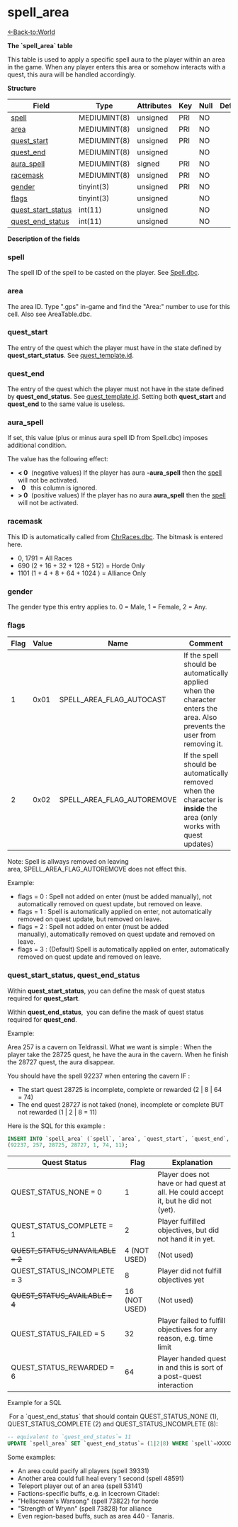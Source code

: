 # spell\_area

[<-Back-to:World](database-world.md)

**The \`spell\_area\` table**

This table is used to apply a specific spell aura to the player within an area in the game. When any player enters this area or somehow interacts with a quest, this aura will be handled accordingly.

**Structure**

| Field                   | Type         | Attributes | Key | Null | Default | Extra | Comment |
|-------------------------|--------------|------------|-----|------|---------|-------|---------|
| [spell][1]              | MEDIUMINT(8) | unsigned   | PRI | NO   |         |       |         |
| [area][2]               | MEDIUMINT(8) | unsigned   | PRI | NO   |         |       |         |
| [quest_start][3]        | MEDIUMINT(8) | unsigned   | PRI | NO   |         |       |         |
| [quest_end][4]          | MEDIUMINT(8) | unsigned   |     | NO   |         |       |         |
| [aura_spell][5]         | MEDIUMINT(8) | signed     | PRI | NO   |         |       |         |
| [racemask][6]           | MEDIUMINT(8) | unsigned   | PRI | NO   |         |       |         |
| [gender][7]             | tinyint(3)   | unsigned   | PRI | NO   |         |       |         |
| [flags][8]              | tinyint(3)   | unsigned   |     | NO   |         |       |         |
| [quest_start_status][9] | int(11)      | unsigned   |     | NO   |         |       |         |
| [quest_end_status][10]  | int(11)      | unsigned   |     | NO   |         |       |         |

[1]: #spell
[2]: #area
[3]: #quest_start
[4]: #quest_end
[5]: #aura_spell
[6]: #racemask
[7]: #gender
[8]: #flags
[9]: #quest_start_status
[10]: #quest_end_status

**Description of the fields**

### spell

The spell ID of the spell to be casted on the player. See [Spell.dbc](Spell).

### area

The area ID. Type ".gps" in-game and find the "Area:" number to use for this cell. Also see AreaTable.dbc.

### quest\_start

The entry of the quest which the player must have in the state defined by **quest\_start\_status**. See [quest\_template.id](quest_template#id).

### quest\_end

The entry of the quest which the player must not have in the state defined by **quest\_end\_status**. See [quest\_template.id](quest_template#id). Setting both **quest\_start** and **quest\_end** to the same value is useless.

### aura\_spell

If set, this value (plus or minus aura spell ID from Spell.dbc) imposes additional condition.

The value has the following effect:

- **< 0**  (negative values) If the player has aura **-aura\_spell** then the [spell](#spell_area-spell) will not be activated.
-   **0**   this column is ignored.
- **> 0**  (positive values) If the player has no aura **aura\_spell** then the [spell](#spell_area-spell) will not be activated.

### racemask

This ID is automatically called from [ChrRaces.dbc](ChrRaces). The bitmask is entered here.

- 0, 1791 = All Races
- 690 (2 + 16 + 32 + 128 + 512) = Horde Only
- 1101 (1 + 4 + 8 + 64 + 1024 ) = Alliance Only

### gender

The gender type this entry applies to. 0 = Male, 1 = Female, 2 = Any.

### flags

| Flag | Value | Name                          | Comment                                                                                                                   |
|------|-------|-------------------------------|---------------------------------------------------------------------------------------------------------------------------|
| 1    | 0x01  | SPELL\_AREA\_FLAG\_AUTOCAST   | If the spell should be automatically applied when the character enters the area. Also prevents the user from removing it. |
| 2    | 0x02  | SPELL\_AREA\_FLAG\_AUTOREMOVE | If the spell should be automatically removed when the character is **inside** the area (only works with quest updates)    |

Note: Spell is allways removed on leaving area, SPELL\_AREA\_FLAG\_AUTOREMOVE does not effect this.

Example:

- flags = 0 : Spell not added on enter (must be added manually), not automatically removed on quest update, but removed on leave.
- flags = 1 : Spell is automatically applied on enter, not automatically removed on quest update, but removed on leave.
- flags = 2 : Spell not added on enter (must be added manually), automatically removed on quest update and removed on leave.
- flags = 3 : (Default) Spell is automatically applied on enter, automatically removed on quest update and removed on leave.

### quest\_start\_status, quest\_end\_status

Within **quest\_start\_status**, you can define the mask of quest status required for **quest\_start**.

Within **quest\_end\_status**,  you can define the mask of quest status required for **quest\_end**. 

Example:

Area 257 is a cavern on Teldrassil. What we want is simple : When the player take the 28725 quest, he have the aura in the cavern. When he finish the 28727 quest, the aura disappear.

You should have the spell 92237 when entering the cavern IF :

- The start quest 28725 is incomplete, complete or rewarded (2 | 8 | 64 = 74) 
- The end quest 28727 is not taked (none), incomplete or complete BUT not rewarded (1 | 2 | 8 = 11)

Here is the SQL for this example : 

```sql
INSERT INTO `spell_area` (`spell`, `area`, `quest_start`, `quest_end`, `autocast`, `quest_start_status`, `quest_end_status`) VALUES 
(92237, 257, 28725, 28727, 1, 74, 11);
```

| Quest Status                       | Flag          | Explanation                                                                         |
|------------------------------------|---------------|-------------------------------------------------------------------------------------|
| QUEST\_STATUS\_NONE = 0            | 1             | Player does not have or had quest at all. He could accept it, but he did not (yet). |
| QUEST\_STATUS\_COMPLETE = 1        | 2             | Player fulfilled objectives, but did not hand it in yet.                            |
| ~~QUEST\_STATUS\_UNAVAILABLE = 2~~ | 4 (NOT USED)  | (Not used)                                                                          |
| QUEST\_STATUS\_INCOMPLETE = 3      | 8             | Player did not fulfill objectives yet                                               |
| ~~QUEST\_STATUS\_AVAILABLE = 4~~   | 16 (NOT USED) | (Not used)                                                                          |
| QUEST\_STATUS\_FAILED = 5          | 32            | Player failed to fulfill objectives for any reason, e.g. time limit                 |
| QUEST\_STATUS\_REWARDED = 6        | 64            | Player handed quest in and this is sort of a post-quest interaction                 |

Example for a SQL

 For a \`quest\_end\_status\` that should contain QUEST\_STATUS\_NONE (1), QUEST\_STATUS\_COMPLETE (2) and QUEST\_STATUS\_INCOMPLETE (8):

``` sql
-- equivalent to `quest_end_status`= 11
UPDATE `spell_area` SET `quest_end_status`= (1|2|8) WHERE `spell`=XXXXX AND `area`=YYYY;
```

Some examples:

- An area could pacify all players (spell 39331)
- Another area could full heal every 1 second (spell 48591)
- Teleport player out of an area (spell 53141)
- Factions-specific buffs, e.g. in Icecrown Citadel:
- "Hellscream's Warsong" (spell 73822) for horde 
- "Strength of Wrynn" (spell 73828) for alliance
- Even region-based buffs, such as area 440 - Tanaris.
